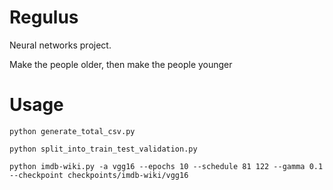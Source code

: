 # Regulus
Neural networks project.

Make the people older, then make the people younger

# Usage
`python generate_total_csv.py`

`python split_into_train_test_validation.py`

`python imdb-wiki.py -a vgg16 --epochs 10 --schedule 81 122 --gamma 0.1 --checkpoint checkpoints/imdb-wiki/vgg16`
